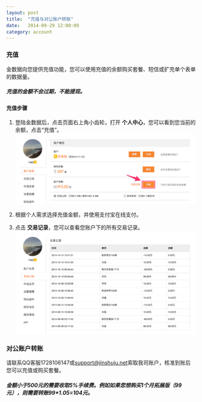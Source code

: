 ```yaml
---
layout: post
title:  "充值与对公账户转账"
date:   2014-09-29 12:00:09
category: account
---
```


### 充值

金数据向您提供充值功能，您可以使用充值的余额购买套餐、短信或扩充单个表单的数据量。

##### 充值的金额不会过期，不能提现。

#### 充值步骤

1. 登陆金数据后，点击页面右上角小齿轮，打开 **个人中心**，您可以看到您当前的余额，点击“充值”。
	![](/images/recharge-1.png) 

2. 根据个人需求选择充值金额，并使用支付宝在线支付。

3. 点击 **交易记录**，您可以查看您账户下的所有交易记录。
	![](/images/recharge-2.png) 

### 对公账户转账

请联系QQ客服1728106147或[support@jinshuju.net](mailto:support@jinshuju.net)索取我司账户，核准到账后您可以充值或购买套餐。

##### 金额小于500元的需要收取5%手续费。例如如果您想购买1个月拓展版（99元），则需要转账99*1.05=104元。
